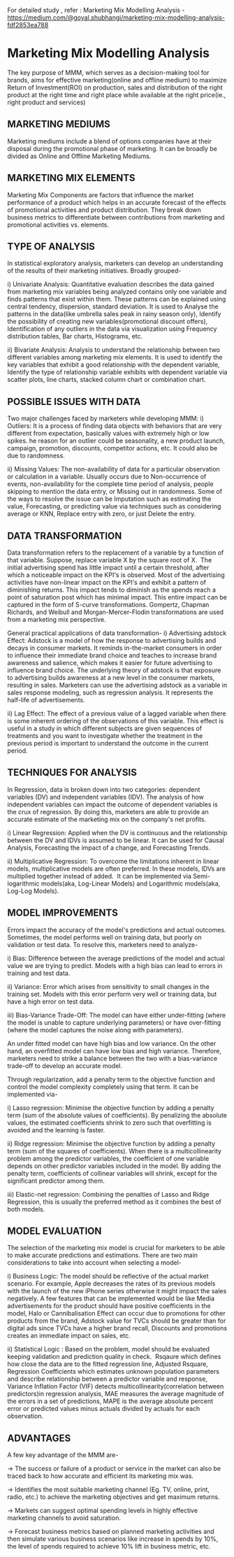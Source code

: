 For detailed study , refer :
Marketing Mix Modelling Analysis - https://medium.com/@goyal.shubhangi/marketing-mix-modelling-analysis-fdf2853ea788


# Marketing Mix Modelling Analysis
The key purpose of MMM, which serves as a decision-making tool for brands, aims for effective marketing(online and offline medium) to maximize Return of Investment(ROI) on production, sales and distribution of the right product at the right time and right place while available at the right price(ie., right product and services)

## MARKETING MEDIUMS
Marketing mediums include a blend of options companies have at their disposal during the promotional phase of marketing. It can be broadly be divided as Online and Offline Marketing Mediums.

## MARKETING MIX ELEMENTS
Marketing Mix Components are factors that influence the market performance of a product which helps in an accurate forecast of the effects of promotional activities and product distribution. They break down business metrics to differentiate between contributions from marketing and promotional activities vs. elements.

## TYPE OF ANALYSIS
In statistical exploratory analysis, marketers can develop an understanding of the results of their marketing initiatives. Broadly grouped-

i) Univariate Analysis: Quantitative evaluation describes the data gained from marketing mix variables being analyzed contains only one variable and finds patterns that exist within them. These patterns can be explained using central tendency, dispersion, standard deviation.
It is used to Analyse the patterns in the data(like umbrella sales peak in rainy season only), Identify the possibility of creating new variables(promotional discount offers), Identification of any outliers in the data via visualization using Frequency distribution tables, Bar charts, Histograms, etc.

ii) Bivariate Analysis: Analysis to understand the relationship between two different variables among marketing mix elements.
It is used to identify the key variables that exhibit a good relationship with the dependent variable, Identify the type of relationship variable exhibits with dependent variable via scatter plots, line charts, stacked column chart or combination chart.


## POSSIBLE ISSUES WITH DATA
Two major challenges faced by marketers while developing MMM:
i) Outliers: It is a process of finding data objects with behaviors that are very different from expectation, basically values with extremely high or low spikes.
he reason for an outlier could be seasonality, a new product launch, campaign, promotion, discounts, competitor actions, etc. It could also be due to randomness.

ii) Missing Values: The non-availability of data for a particular observation or calculation in a variable. Usually occurs due to Non-occurrence of events, non-availability for the complete time period of analysis, people skipping to mention the data entry, or Missing out in randomness.
Some of the ways to resolve the issue can be Imputation such as estimating the value, Forecasting, or predicting value via techniques such as considering average or KNN, Replace entry with zero, or just Delete the entry.

## DATA TRANSFORMATION
Data transformation refers to the replacement of a variable by a function of that variable. Suppose, replace variable X by the square root of X. 
The initial advertising spend has little impact until a certain threshold, after which a noticeable impact on the KPI's is observed. Most of the advertising activities have non-linear impact on the KPI's and exhibit a pattern of diminishing returns. This impact tends to diminish as the spends reach a point of saturation post which has minimal impact. This entire impact can be captured in the form of S-curve transformations. Gompertz, Chapman Richards, and Weibull and Morgan-Mercer-Flodin transformations are used from a marketing mix perspective.

General practical applications of data transformation-
i) Advertising adstock Effect: Adstock is a model of how the response to advertising builds and decays in consumer markets. It reminds in-the-market consumers in order to influence their immediate brand choice and teaches to increase brand awareness and salience, which makes it easier for future advertising to influence brand choice.
The underlying theory of adstock is that exposure to advertising builds awareness at a new level in the consumer markets, resulting in sales. Marketers can use the advertising adstock as a variable in sales response modeling, such as regression analysis. It represents the half-life of advertisements.

ii) Lag Effect: The effect of a previous value of a lagged variable when there is some inherent ordering of the observations of this variable. This effect is useful in a study in which different subjects are given sequences of treatments and you want to investigate whether the treatment in the previous period is important to understand the outcome in the current period.

## TECHNIQUES FOR ANALYSIS
In Regression, data is broken down into two categories: dependent variables (DV) and independent variables (IDV). The analysis of how independent variables can impact the outcome of dependent variables is the crux of regression. By doing this, marketers are able to provide an accurate estimate of the marketing mix on the company's net profits.

i) Linear Regression: Applied when the DV is continuous and the relationship between the DV and IDVs is assumed to be linear. It can be used for Causal Analysis, Forecasting the impact of a change, and Forecasting Trends.

ii) Multiplicative Regression: To overcome the limitations inherent in linear models, multiplicative models are often preferred. In these models, IDVs are multiplied together instead of added. 
It can be implemented via Semi-logarithmic models(aka, Log-Linear Models) and Logarithmic models(aka, Log-Log Models).

## MODEL IMPROVEMENTS
Errors impact the accuracy of the model's predictions and actual outcomes. Sometimes, the model performs well on training data, but poorly on validation or test data.
To resolve this, marketers need to analyze-

i) Bias: Difference between the average predictions of the model and actual value we are trying to predict. Models with a high bias can lead to errors in training and test data.

ii) Variance: Error which arises from sensitivity to small changes in the training set. Models with this error perform very well or training data, but have a high error on test data.

iii) Bias-Variance Trade-Off: The model can have either under-fitting (where the model is unable to capture underlying parameters) or have over-fitting (where the model captures the noise along with parameters). 

An under fitted model can have high bias and low variance. On the other hand, an overfitted model can have low bias and high variance. Therefore, marketers need to strike a balance between the two with a bias-variance trade-off to develop an accurate model.

Through regularization, add a penalty term to the objective function and control the model complexity completely using that term. It can be implemented via-

i) Lasso regression: Minimise the objective function by adding a penalty term (sum of the absolute values of coefficients). By penalizing the absolute values, the estimated coefficients shrink to zero such that overfitting is avoided and the learning is faster.

ii) Ridge regression: Minimise the objective function by adding a penalty term (sum of the squares of coefficients). When there is a multicollinearity problem among the predictor variables, the coefficient of one variable depends on other predictor variables included in the model. By adding the penalty term, coefficients of collinear variables will shrink, except for the significant predictor among them.

iii) Elastic-net regression: Combining the penalties of Lasso and Ridge Regression, this is usually the preferred method as it combines the best of both models.

## MODEL EVALUATION
The selection of the marketing mix model is crucial for marketers to be able to make accurate predictions and estimations. There are two main considerations to take into account when selecting a model-

i) Business Logic: The model should be reflective of the actual market scenario.
For example, Apple decreases the rates of its previous models with the launch of the new iPhone series otherwise it might impact the sales negatively.
A few features that can be implemented would be like Media advertisements for the product should have positive coefficients in the model, Halo or Cannibalisation Effect can occur due to promotions for other products from the brand, Adstock value for TVCs should be greater than for digital ads since TVCs have a higher brand recall, Discounts and promotions creates an immediate impact on sales, etc.

ii) Statistical Logic : Based on the problem, model should be evaluated keeping validation and prediction quality in check. 
Rsqaure which defines how close the data are to the fitted regression line, Adjusted Rsquare, Regression Coefficients which estimates unknown population parameters and describe relationship between a predictor variable and response, Variance Inflation Factor (VIF) detects multicollinearity(correlation between predictors)in regression analysis, MAE measures the average magnitude of the errors in a set of predictions, MAPE is the average absolute percent error or predicted values minus actuals divided by actuals for each observation.

## ADVANTAGES
A few key advantage of the MMM are-

→ The success or failure of a product or service in the market can also be traced back to how accurate and efficient its marketing mix was.

→ Identifies the most suitable marketing channel (Eg. TV, online, print, radio, etc.) to achieve the marketing objectives and get maximum returns.

→ Markets can suggest optimal spending levels in highly effective marketing channels to avoid saturation.

→ Forecast business metrics based on planned marketing activities and then simulate various business scenarios like increase in spends by 10%, the level of spends required to achieve 10% lift in business metric, etc.
